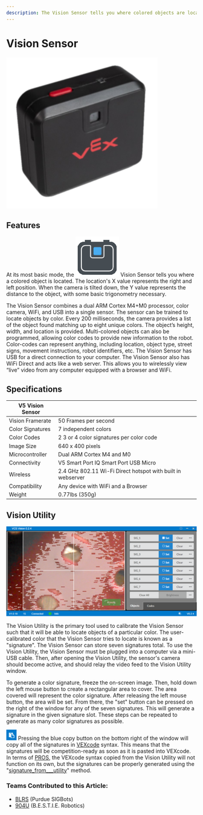 ```yaml
---
description: The Vision Sensor tells you where colored objects are located.
---
```


# Vision Sensor

![](<../../../.gitbook/assets/visionsensor (1).png>)

## Features

At its most basic mode, the <img src="../../../.gitbook/assets/visionsensor_icon (1).png" alt="" data-size="line"> Vision Sensor tells you where a colored object is located. The location's X value represents the right and left position. When the camera is tilted down, the Y value represents the distance to the object, with some basic trigonometry necessary.

The Vision Sensor combines a dual ARM Cortex M4+M0 processor, color camera, WiFi, and USB into a single sensor. The sensor can be trained to locate objects by color. Every 200 milliseconds, the camera provides a list of the object found matching up to eight unique colors. The object’s height, width, and location is provided. Multi-colored objects can also be programmed, allowing color codes to provide new information to the robot. Color-codes can represent anything, including location, object type, street signs, movement instructions, robot identifiers, etc. The Vision Sensor has USB for a direct connection to your computer. The Vision Sensor also has WiFi Direct and acts like a web server. This allows you to wirelessly view “live” video from any computer equipped with a browser and WiFi.

## Specifications

| **V5 Vision Sensor** |                                                             |
| -------------------- | ----------------------------------------------------------- |
| Vision Framerate     | 50 Frames per second                                        |
| Color Signatures     | 7 independent colors                                        |
| Color Codes          | 2 3 or 4 color signatures per color code                    |
| Image Size           | 640 x 400 pixels                                            |
| Microcontroller      | Dual ARM Cortex M4 and M0                                   |
| Connectivity         | V5 Smart Port IQ Smart Port USB Micro                       |
| Wireless             | 2.4 GHz 802.11 Wi-Fi Direct hotspot with built in webserver |
| Compatibility        | Any device with WiFi and a Browser                          |
| Weight               | 0.77lbs (350g)                                              |

## Vision Utility

![The Vision Utility recognizing a red gear's color signature, creating a white rectangular overlay to show object recognition.](<../../../.gitbook/assets/image (13) (4).png>)

The Vision Utility is the primary tool used to calibrate the Vision Sensor such that it will be able to locate objects of a particular color. The user-calibrated color that the Vision Sensor tries to locate is known as a "signature". The Vision Sensor can store seven signatures total. To use the Vision Utility, the Vision Sensor must be plugged into a computer via a mini-USB cable. Then, after opening the Vision Utility, the sensor's camera should become active, and should relay the video feed to the Vision Utility window.

To generate a color signature, freeze the on-screen image. Then, hold down the left mouse button to create a rectangular area to cover. The area covered will represent the color signature. After releasing the left mouse button, the area will be set. From there, the "set" button can be pressed on the right of the window for any of the seven signatures. This will generate a signature in the given signature slot. These steps can be repeated to generate as many color signatures as possible.

<img src="../../../.gitbook/assets/image (28) (1).png" alt="" data-size="line"> Pressing the blue copy button on the bottom right of the window will copy all of the signatures in [VEXcode](../../../software/vex-programming-software/vex-coding-studio-vcs.md) syntax. This means that the signatures will be competition-ready as soon as it is pasted into VEXcode. In terms of [PROS](../../../software/vex-programming-software/pros/), the VEXcode syntax copied from the Vision Utility will not function on its own, but the signatures can be properly generated using the "[signature\_from_\__utility](https://pros.cs.purdue.edu/v5/api/cpp/vision.html#signature-from-utility)" method.

### Teams Contributed to this Article:

* [BLRS](https://purduesigbots.com/) (Purdue SIGBots)
* [904U](https://www.youtube.com/channel/UCKvtsL9hJ\_x7bqrpl3nJ3Gg/) (B.E.S.T.I.E. Robotics)
